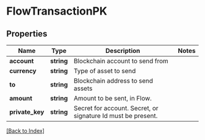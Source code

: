 # FlowTransactionPK

## Properties

Name | Type | Description | Notes
------------ | ------------- | ------------- | -------------
**account** | **string** | Blockchain account to send from |
**currency** | **string** | Type of asset to send |
**to** | **string** | Blockchain address to send assets |
**amount** | **string** | Amount to be sent, in Flow. |
**private_key** | **string** | Secret for account. Secret, or signature Id must be present. |

[[Back to Index]](../index.md)
